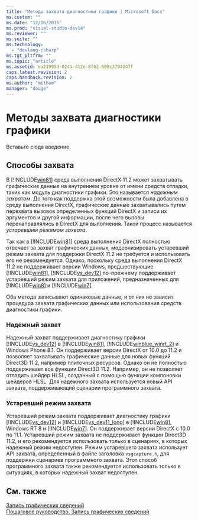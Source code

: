 ```yaml
---
title: "Методы захвата диагностики графики | Microsoft Docs"
ms.custom: ""
ms.date: "12/16/2016"
ms.prod: "visual-studio-dev14"
ms.reviewer: ""
ms.suite: ""
ms.technology: 
  - "devlang-csharp"
ms.tgt_pltfrm: ""
ms.topic: "article"
ms.assetid: ea21995d-0241-412e-8f62-600c3794247f
caps.latest.revision: 2
caps.handback.revision: 2
ms.author: "mithom"
manager: "douge"
---
```

# Методы захвата диагностики графики
Вставьте сюда введение.  
  
## Способы захвата  
 В [!INCLUDE[win81](../misc/includes/win81_md.md)] среда выполнения DirectX 11.2 может захватывать графические данные на внутреннем уровне от имени средств отладки, таких как модуль диагностики графики. Это называется *надежным захватом*.  До того как поддержка этой возможности была добавлена в среду выполнения DirectX, графические данные захватывались путем перехвата вызовов определенных функций DirectX и записи их аргументов и другой информации, после чего вызовы перенаправлялись в DirectX для выполнения. Такой процесс называется *устаревшим режимом захвата*.  
  
 Так как в [!INCLUDE[win81](../misc/includes/win81_md.md)] среда выполнения DirectX полностью отвечает за захват графических данных, модернизировать устаревший режим захвата для поддержки DirectX 11.2 не требуется и использовать его не рекомендуется.  Однако, поскольку среда выполнения DirectX 11.2 не поддерживает версии Windows, предшествующие [!INCLUDE[win81](../misc/includes/win81_md.md)], [!INCLUDE[vs_dev12](../atl-mfc-shared/includes/vs_dev12_md.md)] по\-прежнему поддерживает устаревший режим захвата для приложений, предназначенных для [!INCLUDE[win8](../build/includes/win8_md.md)] и [!INCLUDE[win7](../build/includes/win7_md.md)].  
  
 Оба метода записывают одинаковые данные, и от них не зависит процедура захвата графических данных или использования средств диагностики графики.  
  
### Надежный захват  
 Надежный захват поддерживает диагностику графики [!INCLUDE[vs_dev12](../atl-mfc-shared/includes/vs_dev12_md.md)] в [!INCLUDE[win81](../misc/includes/win81_md.md)], [!INCLUDE[winblue_winrt_2](../misc/includes/winblue_winrt_2_md.md)] и Windows Phone 8.1.  Он поддерживает версии DirectX от 10.0 до 11.2 и позволяет захватывать графические данные для новых функций Direct3D 11.2, например плиточных ресурсов.  Однако он не полностью поддерживает все функции Direct3D 11.2. Например, он не позволяет отладить шейдер HLSL, созданный с помощью функции компоновки шейдеров HLSL.  Для надежного захвата используется новый API захвата, поддерживающий сценарии программного захвата.  
  
### Устаревший режим захвата  
 Устаревший режим захвата поддерживает диагностику графики [!INCLUDE[vs_dev12](../atl-mfc-shared/includes/vs_dev12_md.md)] и [!INCLUDE[vs_dev11_long](../build/includes/vs_dev11_long_md.md)] в [!INCLUDE[win8](../build/includes/win8_md.md)], Windows RT 8 и [!INCLUDE[win7](../build/includes/win7_md.md)].  Он поддерживает версии DirectX с 10.0 по 11.1.  Устаревший режим захвата не поддерживает функции Direct3D 11.2, и его рекомендуется использовать только в сценариях, в которых надежный режим недоступен.  Режим устаревшего захвата использует API захвата, определенный в файле заголовка `vsgcapture.h`, для поддержки сценариев программного захвата.  Этот способ программного захвата также рекомендуется использовать только в ситуациях, в которых надежный захват недоступен.  
  
## См. также  
 [Запись графических сведений](../Topic/Capturing%20Graphics%20Information.md)   
 [Пошаговое руководство. Запись графических сведений](../Topic/Walkthrough:%20Capturing%20Graphics%20Information.md)